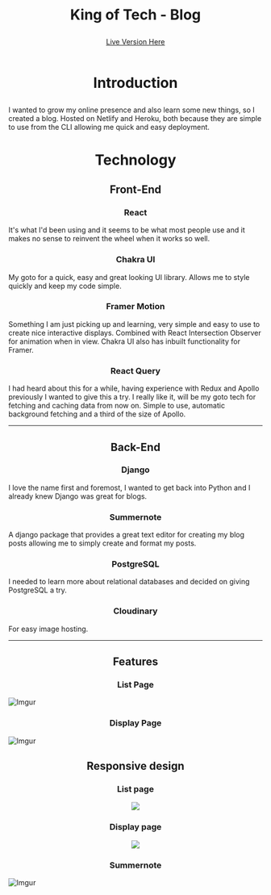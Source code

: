 # <p align="center">**King of Tech - Blog** </p>

<div align="center"> 
  <a href='https://www.king-of.tech/blog'>Live Version Here</a>
  <br>
  <br>
</div>

# <p align="center">Introduction </p>

I wanted to grow my online presence and also learn some new things, so I created a blog. Hosted on Netlify and Heroku, both because they are simple to use from the CLI allowing me quick and easy deployment.

# <p align="center">Technology

## <p align="center">Front-End

### <p align="center">React

It's what I'd been using and it seems to be what most people use and it makes no sense to reinvent the wheel when it works so well.

### <p align="center">Chakra UI

My goto for a quick, easy and great looking UI library. Allows me to style quickly and keep my code simple.

### <p align="center">Framer Motion

Something I am just picking up and learning, very simple and easy to use to create nice interactive displays.
Combined with React Intersection Observer for animation when in view. Chakra UI also has inbuilt functionality for Framer.

### <p align="center">React Query

I had heard about this for a while, having experience with Redux and Apollo previously I wanted to give this a try.
I really like it, will be my goto tech for fetching and caching data from now on. Simple to use, automatic background fetching and
a third of the size of Apollo.

---

## <p align="center">Back-End

### <p align="center">Django

I love the name first and foremost, I wanted to get back into Python and I already knew Django was great for blogs.

### <p align="center">Summernote

A django package that provides a great text editor for creating my blog posts allowing me to simply create and format my posts.

### <p align="center">PostgreSQL

I needed to learn more about relational databases and decided on giving PostgreSQL a try.

### <p align="center">Cloudinary

For easy image hosting.

---

## <p align="center">Features

### <p align="center">List Page

![Imgur](https://i.imgur.com/CzUVAw8.png)

### <p align="center">Display Page

![Imgur](https://i.imgur.com/3bOlemM.png)

## <p align="center">Responsive design

### <p align="center"> List page

<p align="center">
 <img src='https://i.imgur.com/jlp4jC6.png?1'>
</p>

### <p align="center"> Display page

<p align="center">
 <img src='https://i.imgur.com/PNrUsJK.png?1'>
</p>

### <p align="center">Summernote

![Imgur](https://i.imgur.com/1EzuToS.png)
